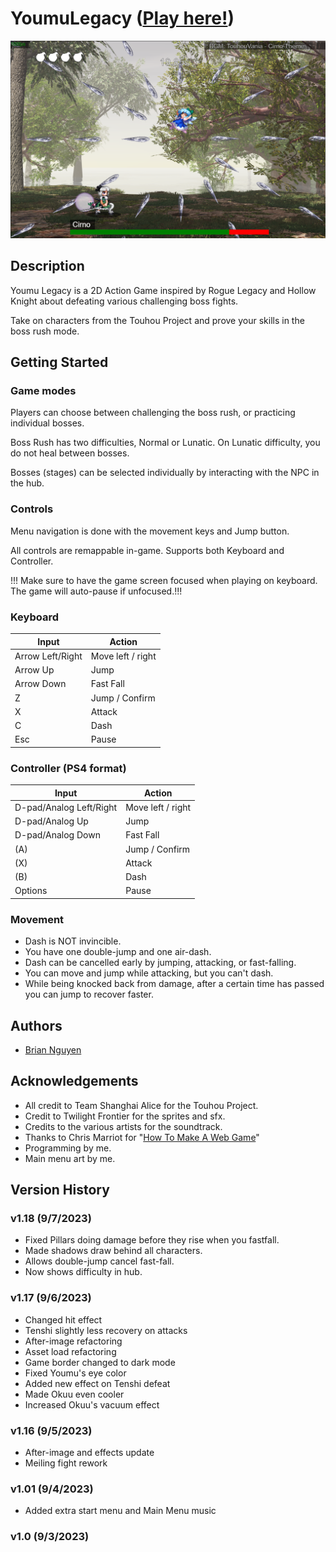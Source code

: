 # YoumuLegacy ([Play here!](https://briannguyen636.github.io/YoumuLegacy/))

![Cover image](./cover.png)

## Description

Youmu Legacy is a 2D Action Game inspired by Rogue Legacy and Hollow Knight about defeating various challenging boss fights.

Take on characters from the Touhou Project and prove your skills in the boss rush mode.

## Getting Started

### Game modes 
Players can choose between challenging the boss rush, or practicing individual bosses.

Boss Rush has two difficulties, Normal or Lunatic. On Lunatic difficulty, you do not heal between bosses. 

Bosses (stages) can be selected individually by interacting with the NPC in the hub.

### Controls
Menu navigation is done with the movement keys and Jump button.

All controls are remappable in-game. Supports both Keyboard and Controller.

!!! Make sure to have the game screen focused when playing on keyboard. The game will auto-pause if unfocused.!!!
### Keyboard
| Input | Action |
| -------- | ------- |
| Arrow Left/Right | Move left / right |
| Arrow Up | Jump |
| Arrow Down | Fast Fall |
| Z | Jump / Confirm |
| X | Attack |
| C | Dash |
| Esc | Pause |

### Controller (PS4 format)

| Input | Action |
| -------- | ------- |
| D-pad/Analog Left/Right | Move left / right |
| D-pad/Analog Up | Jump |
| D-pad/Analog Down | Fast Fall |
| (A) | Jump / Confirm|
| (X) | Attack |
| (B) | Dash |
| Options | Pause |

### Movement

- Dash is NOT invincible.
- You have one double-jump and one air-dash.
- Dash can be cancelled early by jumping, attacking, or fast-falling.
- You can move and jump while attacking, but you can't dash.
- While being knocked back from damage, after a certain time has passed you can jump to recover faster.


## Authors

- [Brian Nguyen](https://github.com/BrianNguyen636)

## Acknowledgements

- All credit to Team Shanghai Alice for the Touhou Project.
- Credit to Twilight Frontier for the sprites and sfx.
- Credits to the various artists for the soundtrack.
- Thanks to Chris Marriot for "[How To Make A Web Game](https://www.youtube.com/playlist?list=PLRgsEjJNLnh7fqP4mVqP-h6fAnuOdx3l4)"
- Programming by me.
- Main menu art by me.

## Version History
### v1.18 (9/7/2023)
- Fixed Pillars doing damage before they rise when you fastfall.
- Made shadows draw behind all characters.
- Allows double-jump cancel fast-fall.
- Now shows difficulty in hub.
### v1.17 (9/6/2023)
- Changed hit effect
- Tenshi slightly less recovery on attacks
- After-image refactoring
- Asset load refactoring
- Game border changed to dark mode
- Fixed Youmu's eye color
- Added new effect on Tenshi defeat
- Made Okuu even cooler
- Increased Okuu's vacuum effect
### v1.16 (9/5/2023)
- After-image and effects update
- Meiling fight rework
### v1.01 (9/4/2023)
- Added extra start menu and Main Menu music
### v1.0 (9/3/2023)
